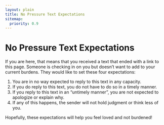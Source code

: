 ```yaml
---
layout: plain
title: No Pressure Text Expectations
sitemap:
  priority: 0.9
---
```


# No Pressure Text Expectations

If you are here, that means that you received a text that ended with a link to this page. Someone is checking in on you but doesn’t want to add to your current burdens. They would like to set these four expectations:

1. You are in no way expected to reply to this text in any capacity. 
2. If you do reply to this text, you do not have to do so in a timely manner.
3. If you reply to this text in an “untimely manner”, you are not expected to apologize or explain why.
4. If any of this happens, the sender will not hold judgment or think less of you.

Hopefully, these expectations will help you feel loved and not burdened!
